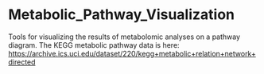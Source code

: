 # Metabolic_Pathway_Visualization
Tools for visualizing the results of metabolomic analyses on a pathway diagram.  The KEGG metabolic pathway data is here:
https://archive.ics.uci.edu/dataset/220/kegg+metabolic+relation+network+directed

